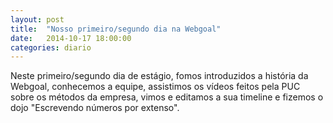 ```yaml
---
layout: post
title:  "Nosso primeiro/segundo dia na Webgoal"
date:   2014-10-17 18:00:00
categories: diario
---
```

Neste primeiro/segundo dia de estágio, fomos introduzidos a história da Webgoal, conhecemos a equipe, assistimos os vídeos feitos pela PUC sobre os métodos da empresa, vimos e editamos a sua timeline e fizemos o dojo "Escrevendo números por extenso".   